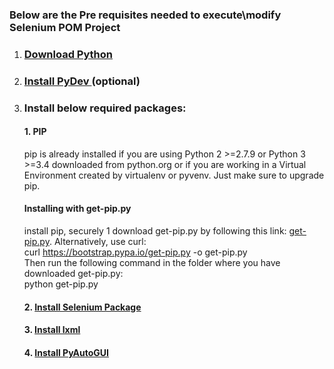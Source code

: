 ### Below are the Pre requisites needed to execute\modify Selenium POM Project

1. ### [Download Python](https://www.python.org/downloads/)
2. ### [Install PyDev ](https://www.pydev.org/manual_101_install.html)(optional)
3. ### Install below required packages:
   #### 1. PIP
   pip is already installed if you are using Python 2 >=2.7.9 or Python 3 >=3.4 downloaded from python.org
   or 
   if you are working in a Virtual Environment created by virtualenv or pyvenv. Just make sure to upgrade pip.
   
   #### Installing with get-pip.py
   install pip, securely 1 download get-pip.py by following this link: [get-pip.py](https://bootstrap.pypa.io/get-pip.py). Alternatively, use curl:  
   curl https://bootstrap.pypa.io/get-pip.py -o get-pip.py  
   Then run the following command in the folder where you have downloaded get-pip.py:  
     python get-pip.py
   #### 2. [Install Selenium Package](https://pypi.org/project/selenium/)
   #### 3. [Install lxml](https://pypi.org/project/lxml/)
   #### 4. [Install PyAutoGUI](https://pypi.org/project/PyAutoGUI/)


